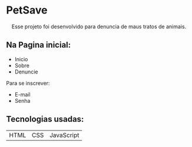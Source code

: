 <h1> PetSave </h1>

<p align="center">Esse projeto foi desenvolvido para denuncia de maus tratos de animais.</p>

## Na Pagina inicial:

+ Inicio
+ Sobre
+ Denuncie

Para se inscrever:

+ E-mail
+ Senha

## Tecnologias usadas:

<table>
<tr>

<td>HTML</td>
<td>CSS</td>
<td>JavaScript</td>

</tr>
</table>
